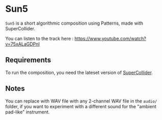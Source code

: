 # Sun5
```Sun5``` is a short algorithmic composition using Patterns, made with SuperCollider.

You can listen to the track here : https://www.youtube.com/watch?v=75xALaGDPnI

## Requirements

To run the composition, you need the lateset version of [SuperCollider](https://supercollider.github.io). 

## Notes
You can replace with WAV file with any 2-channel WAV file in the ```audio/``` folder, if you want to experiment with a different sound for the "ambient pad-like" instrument.
